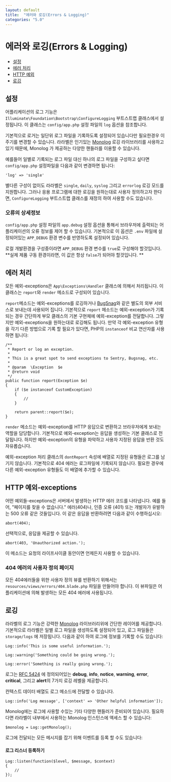 ```yaml
---
layout: default
title:  "에러와 로깅(Errors & Logging)"
categories: "5.0"
---
```


# 에러와 로깅(Errors & Logging)

- [설정](#configuration)
- [에러 처리](#handling-errors)
- [HTTP 예외](#http-exceptions)
- [로깅](#logging)

<a name="configuration"></a>
## 설정

어플리케이션의 로그 기능은 `Illuminate\Foundation\Bootstrap\ConfigureLogging` 부트스트랩 클래스에서 설정됩니다. 이 클래스는 `config/app.php` 설정 파일의 `log` 옵션을 참조합니다. 

기본적으로 로거는 일단위 로그 파일을 기록하도록 설정되어 있습니다만 필요한경우 이 주기를 변경할 수 있습니다. 라라벨은 인기있는 [Monolog](https://github.com/Seldaek/monolog) 로깅 라이브러리를 사용하고 있기 때문에, Monolog 가 제공하는 다양한 핸들러를 이용할 수 있습니다. 

예를들어 일별로 기록되는 로그 파일 대신 하나의 로그 파일을 구성하고 싶다면 `config/app.php` 설정파일을 다음과 같이 변경하면 됩니다:

	'log' => 'single'

별다른 구성이 없이도 라라벨은 `single`, `daily`, `syslog` 그리고 `errorlog` 로깅 모드를 지원합니다. 그러나 응용 프로그램에 대한 로깅을 원하는대로 사용자 정의하고자 한다면, `ConfigureLogging` 부트스트랩 클래스를 재정의 하여 사용할 수도 있습니다. 

### 오류의 상세정보

`config/app.php` 설정 파일의 `app.debug` 설정 옵션을 통해서 브라우저에 출력되는 어플리케이션의 오류 정보를 제어 할 수 있습니다. 기본적으로 이 옵션은 `.env` 파일에 설정되어있는 `APP_DEBUG` 환경 변수를 반영하도록 설정되어 있습니다.

로컬 개발환경을 구성중이라면 `APP_DEBUG` 환경 변수를 `true`로 구성해야 할것입니다. 
**실제 제품 구동 환경이라면, 이 값은 항상 `false`가 되어야 할것입니다. **

<a name="handling-errors"></a>
## 에러 처리

모든 예외-exceptions은 `App\Exceptions\Handler` 클래스에 의해서 처리됩니다. 이 클래스는 `report`와 `render` 메소드로 구성되어 있습니다. 

`report`메소드는 예외-exceptions를 로깅하거나 [BugSnag](https://bugsnag.com)와 같은 별도의 외부 서비스로 보내는데 사용되어 집니다. 기본적으로 `report` 메소드는 예외-exception가 기록되는 경우 간단하게 부모 클래스의 기본 구현체에 예외-exception를 전달합니다. 그렇지만 예외-exceptions을 원하는대로 로깅해도 됩니다. 만약 각 예외-exception 유형을 각기 다른 방법으로 기록 할 필요가 있다면, PHP의 `instanceof` 비교 연산자를 사용하면 됩니다:

	/**
	 * Report or log an exception.
	 *
	 * This is a great spot to send exceptions to Sentry, Bugsnag, etc.
	 *
	 * @param  \Exception  $e
	 * @return void
	 */
	public function report(Exception $e)
	{
		if ($e instanceof CustomException)
		{
			//
		}

		return parent::report($e);
	}

`render` 메소드는 예외-exception를 HTTP 응답으로 변환하고 브라우저에게 보내는 역할을 담당합니다. 기본적으로 예외-exception는 응답을 생성하는 기본 클래스로 전달됩니다. 하지만 예외-exception의 유형을 파악하고 사용자 지정된 응답을 반환 것도 자유롭습니다. 

예외-exception 처리 클래스의 `dontReport` 속성에 배열로 지정된 유형들은 로그를 남기지 않습니다. 기본적으로 404 에러는 로그파일에 기록되지 않습니다. 필요한 경우에 다른 예외-exception 유형들도 이 배열에 추가할 수 있습니다. 

<a name="http-exceptions"></a>
## HTTP 예외-exceptions

어떤 예외들-exceptions은 서버에서 발생하는 HTTP 에러 코드를 나타냅니다. 예를 들어, "페이지를 찾을 수 없습니다." 에러(404)나, 인증 오류 (401) 또는 개발자가 유발하는 500 오류 같은 것들입니다. 이 같은 응답을 반환하려면 다음과 같이 수행하십시오:

	abort(404);

선택적으로, 응답을 제공할 수 있습니다.

	abort(403, 'Unauthorized action.');

이 메소드는 요청의 라이프사이클 동안이면 언제든지 사용할 수 있습니다.

### 404 에러의 사용자 정의 페이지

모든 404에러들을 위한 사용자 정의 뷰를 반환하기 위해서는 `resources/views/errors/404.blade.php` 파일을 만들어야 합니다. 이 뷰파일은 어플리케이션에 의해 발생하는 모든 404 에러에 사용됩니다.

<a name="logging"></a>
## 로깅

라라벨의 로그 기능은 강력한 [Monolog](http://github.com/seldaek/monolog) 라이브러리위에 간단한 레이어를 제공합니다. 기본적으로 라라벨은 일별 로그 파일을 생성하도록 설정되어 있고, 로그 파일들은 `storage/logs` 에 저장됩니다. 다음과 같이 하여 로그에 정보를 기록할 수도 있습니다:

	Log::info('This is some useful information.');

	Log::warning('Something could be going wrong.');

	Log::error('Something is really going wrong.');

로그는 [RFC 5424](http://tools.ietf.org/html/rfc5424) 에 정의되어있는 **debug**, **info**, **notice**, **warning**, **error**, **critical**, 그리고 **alert**의 7가지 로깅 레벨을 제공합니다.

컨텍스트 데이터 배열도 로그 메소드에 전달할 수 있습니다.

	Log::info('Log message', ['context' => 'Other helpful information']);

Monolog에는 로그에 사용할 수있는 기타 다양한 핸들러가 준비되어 있습니다. 필요하다면 라라벨이 내부에서 사용하는 Monolog 인스턴스에 액세스 할 수 있습니다:

	$monolog = Log::getMonolog();

로그에 전달되는 모든 메시지를 잡기 위해 이벤트를 등록 할 수도 있습니다:

#### 로그 리스너 등록하기

	Log::listen(function($level, $message, $context)
	{
		//
	});
